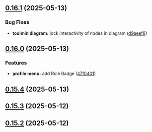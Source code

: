 ## [0.16.1](https://github.com/gdamalis/toulmin-lab/compare/v0.16.0...v0.16.1) (2025-05-13)


### Bug Fixes

* **toulmin diagram:** lock interactivity of nodes in diagram ([d9aeef8](https://github.com/gdamalis/toulmin-lab/commit/d9aeef8fb2da3e272c12589da35757b8fe657560))

## [0.16.0](https://github.com/gdamalis/toulmin-lab/compare/v0.15.4...v0.16.0) (2025-05-13)


### Features

* **profile menu:** add Role Badge ([47f0401](https://github.com/gdamalis/toulmin-lab/commit/47f0401e9ba5b6ff81b43a25ec47a8126dfe53b2))

## [0.15.4](https://github.com/gdamalis/toulmin-lab/compare/v0.15.3...v0.15.4) (2025-05-13)

## [0.15.3](https://github.com/gdamalis/toulmin-lab/compare/v0.15.2...v0.15.3) (2025-05-12)

## [0.15.2](https://github.com/gdamalis/toulmin-lab/compare/v0.15.1...v0.15.2) (2025-05-12)


